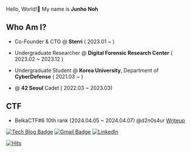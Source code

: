 Hello, World!👋 My name is **Junho Noh**
<br/>

## Who Am I?
* Co-Founder & CTO @ **Sterri** ( 2023.01 ~ )
* Undergraduate Researcher @ **Digital Forensic Research Center** ( 2023.02 ~ 2023.12 )
* Undergraduate Student @ **Korea University**, Department of **CyberDefense** ( 2021.03 ~ )

* @ **42 Seoul** Cadet ( 2022.03 ~ 2023.03)


## CTF
* BelkaCTF#6 10th rank (2024.04.05 ~ 2024.04.07) @d2n0s4ur [Writeup](https://blog.d2n0s4ur.dev/belkactf6--writeup)


[![Tech Blog Badge](http://img.shields.io/badge/-Tech%20blog-black?style=flat-square&logo=github&link=https://d2n0s4ur.github.io/)](https://blog.d2n0s4ur.dev/)
[![Gmail Badge](https://img.shields.io/badge/Gmail-d14836?style=flat-square&logo=Gmail&logoColor=white&link=mailto:njh0625@gmail.com)](mailto:njh0625@gmail.com)
[![LinkedIn](https://img.shields.io/badge/Linkedin-0A66C2?style=flat-square&logo=Linkedin&logoColor=white&link=www.linkedin.com/in/d2n0s4ur)](https://www.linkedin.com/in/d2n0s4ur)

[![Hits](https://hits.sh/github.com/d2n0s4ur/hits.svg)](https://hits.sh/github.com/d2n0s4ur/hits/)
